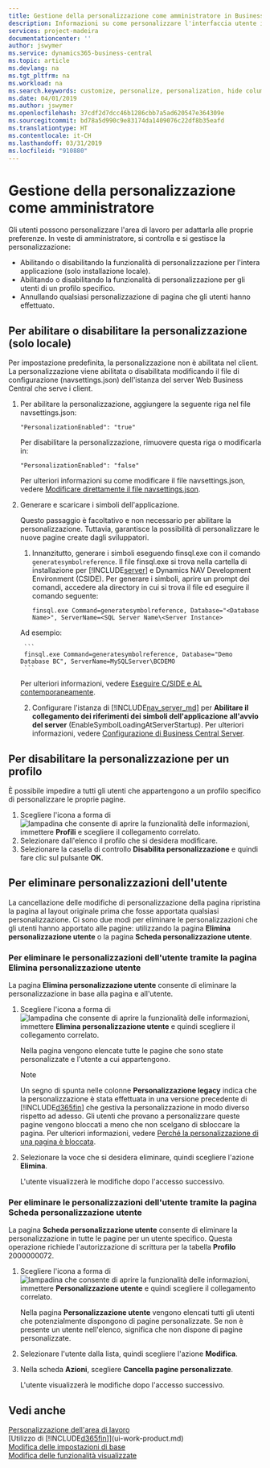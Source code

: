 ```yaml
---
title: Gestione della personalizzazione come amministratore in Business Central | Documenti Microsoft
description: Informazioni su come personalizzare l'interfaccia utente in base alle esigenze professionali.
services: project-madeira
documentationcenter: ''
author: jswymer
ms.service: dynamics365-business-central
ms.topic: article
ms.devlang: na
ms.tgt_pltfrm: na
ms.workload: na
ms.search.keywords: customize, personalize, personalization, hide columns, remove fields, move fields
ms.date: 04/01/2019
ms.author: jswymer
ms.openlocfilehash: 37cdf2d7dcc46b1286cbb7a5ad620547e364309e
ms.sourcegitcommit: bd78a5d990c9e83174da1409076c22df8b35eafd
ms.translationtype: HT
ms.contentlocale: it-CH
ms.lasthandoff: 03/31/2019
ms.locfileid: "910880"
---
```

# <a name="managing-personalization-as-an-administrator"></a>Gestione della personalizzazione come amministratore

 Gli utenti possono personalizzare l'area di lavoro per adattarla alle proprie preferenze. In veste di amministratore, si controlla e si gestisce la personalizzazione:

-   Abilitando o disabilitando la funzionalità di personalizzazione per l'intera applicazione (solo installazione locale).
-   Abilitando o disabilitando la funzionalità di personalizzazione per gli utenti di un profilo specifico.
-   Annullando qualsiasi personalizzazione di pagina che gli utenti hanno effettuato.

## <a name="EnablePersonalization"></a>Per abilitare o disabilitare la personalizzazione (solo locale)

Per impostazione predefinita, la personalizzazione non è abilitata nel client. La personalizzazione viene abilitata o disabilitata modificando il file di configurazione (navsettings.json) dell'istanza del server Web Business Central che serve i client.

1. Per abilitare la personalizzazione, aggiungere la seguente riga nel file navsettings.json:

    ```
    "PersonalizationEnabled": "true"
    ```

    Per disabilitare la personalizzazione, rimuovere questa riga o modificarla in:

    ```
    "PersonalizationEnabled": "false"
    ```

    Per ulteriori informazioni su come modificare il file navsettings.json, vedere [Modificare direttamente il file navsettings.json](https://docs.microsoft.com/en-us/dynamics365/business-central/dev-itpro/administration/configure-web-server?branch=master#Settings).

2. Generare e scaricare i simboli dell'applicazione.

    Questo passaggio è facoltativo e non necessario per abilitare la personalizzazione. Tuttavia, garantisce la possibilità di personalizzare le nuove pagine create dagli sviluppatori.

    1. Innanzitutto, generare i simboli eseguendo finsql.exe con il comando `generatesymbolreference`. Il file finsql.exe si trova nella cartella di installazione per [!INCLUDE[server](includes/server.md)] e Dynamics NAV Development Environment (CSIDE). Per generare i simboli, aprire un prompt dei comandi, accedere ala directory in cui si trova il file ed eseguire il comando seguente:

        ```
        finsql.exe Command=generatesymbolreference, Database="<Database Name>", ServerName=<SQL Server Name\<Server Instance>
        ```
    Ad esempio:

        ```
        finsql.exe Command=generatesymbolreference, Database="Demo Database BC", ServerName=MySQLServer\BCDEMO
        ```

    Per ulteriori informazioni, vedere [Eseguire C/SIDE e AL contemporaneamente](https://docs.microsoft.com/en-us/dynamics365/business-central/dev-itpro/developer/devenv-running-cside-and-al-side-by-side).

    2. Configurare l'istanza di [!INCLUDE[nav_server_md](includes/nav_server_md.md)] per **Abilitare il collegamento dei riferimenti dei simboli dell'applicazione all'avvio del server** (EnableSymbolLoadingAtServerStartup). Per ulteriori informazioni, vedere [Configurazione di Business Central Server](https://docs.microsoft.com/en-us/dynamics365/business-central/dev-itpro/administration/configure-server-instance#development-settings).

## <a name="to-disable-personalization-for-a-profile"></a>Per disabilitare la personalizzazione per un profilo

È possibile impedire a tutti gli utenti che appartengono a un profilo specifico di personalizzare le proprie pagine.

1. Scegliere l'icona a forma di ![lampadina che consente di aprire la funzionalità delle informazioni](media/ui-search/search_small.png "Informazioni sull'operazione che si desidera eseguire"), immettere **Profili** e scegliere il collegamento correlato.
2. Selezionare dall'elenco il profilo che si desidera modificare.
3. Selezionare la casella di controllo **Disabilita personalizzazione** e quindi fare clic sul pulsante **OK**.

## <a name="to-clear-user-personalizations"></a>Per eliminare personalizzazioni dell'utente

La cancellazione delle modifiche di personalizzazione della pagina ripristina la pagina al layout originale prima che fosse apportata qualsiasi personalizzazione. Ci sono due modi per eliminare le personalizzazioni che gli utenti hanno apportato alle pagine: utilizzando la pagina **Elimina personalizzazione utente** o la pagina **Scheda personalizzazione utente**.

### <a name="to-clear-user-personalizations-by-using-the-delete-user-personalization-page"></a>Per eliminare le personalizzazioni dell'utente tramite la pagina Elimina personalizzazione utente

La pagina **Elimina personalizzazione utente** consente di eliminare la personalizzazione in base alla pagina e all'utente.

1. Scegliere l'icona a forma di ![lampadina che consente di aprire la funzionalità delle informazioni](media/ui-search/search_small.png "Informazioni sull'operazione che si desidera eseguire"), immettere **Elimina personalizzazione utente** e quindi scegliere il collegamento correlato.

    Nella pagina vengono elencate tutte le pagine che sono state personalizzate e l'utente a cui appartengono.

    >[!NOTE]
    > Un segno di spunta nelle colonne **Personalizzazione legacy** indica che la personalizzazione è stata effettuata in una versione precedente di [!INCLUDE[d365fin](includes/d365fin_md.md)] che gestiva la personalizzazione in modo diverso rispetto ad adesso. Gli utenti che provano a personalizzare queste pagine vengono bloccati a meno che non scelgano di sbloccare la pagina. Per ulteriori informazioni, vedere [Perché la personalizzazione di una pagina è bloccata](ui-personalization-locked.md).

2. Selezionare la voce che si desidera eliminare, quindi scegliere l'azione **Elimina**.

    L'utente visualizzerà le modifiche dopo l'accesso successivo.

### <a name="to-clear-user-personalizations-by-using-the-user-personalization-card-page"></a>Per eliminare le personalizzazioni dell'utente tramite la pagina Scheda personalizzazione utente

La pagina **Scheda personalizzazione utente** consente di eliminare la personalizzazione in tutte le pagine per un utente specifico. Questa operazione richiede l'autorizzazione di scrittura per la tabella **Profilo** 2000000072.

1. Scegliere l'icona a forma di ![lampadina che consente di aprire la funzionalità delle informazioni](media/ui-search/search_small.png "Informazioni sull'operazione che si desidera eseguire"), immettere **Personalizzazione utente** e quindi scegliere il collegamento correlato.

    Nella pagina **Personalizzazione utente** vengono elencati tutti gli utenti che potenzialmente dispongono di pagine personalizzate. Se non è presente un utente nell'elenco, significa che non dispone di pagine personalizzate.

2. Selezionare l'utente dalla lista, quindi scegliere l'azione **Modifica**.

3. Nella scheda **Azioni**, scegliere **Cancella pagine personalizzate**.

    L'utente visualizzerà le modifiche dopo l'accesso successivo.

## <a name="see-also"></a>Vedi anche
[Personalizzazione dell'area di lavoro](ui-personalization-user.md)  
[Utilizzo di [!INCLUDE[d365fin](includes/d365fin_md.md)]](ui-work-product.md)  
[Modifica delle impostazioni di base](ui-change-basic-settings.md)  
[Modifica delle funzionalità visualizzate](ui-experiences.md)  
